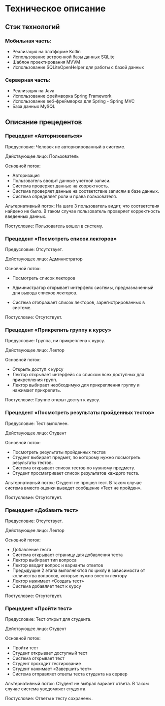 # Техническое описание

## Стэк технологий

### Мобильная часть:

*	Реализация на платформе Kotlin
*	Использование встроенной базы данных SQLite
*	Шаблон проектирования MVVM
*	Использование SQLiteOpenHelper для работы с базой данных

### Серверная часть:

*	Реализация на Java
*	Использование фреймворка Spring Framework
*	Использование веб-фреймворка для Spring - Spring MVC
*	База данных MySQL

## Описание прецедентов

### Прецедент «Авторизоваться»

Предусловие: Человек не авторизированный в системе.

Действующее лицо: Пользователь

Основной поток: 

- Авторизация
- Пользователь вводит данные учетной записи.
- Система проверяет данные на корректность.
- Система проверяет данные на соответствие записям в базе данных.
- Система определяет роли и права пользователя.

Альтернативный поток: На шаге 3 пользователь видит, что соответствия найдено не было. В таком случае пользователь проверяет корректность введенных данных.

Постусловие: Пользователь вошел в систему.

### Прецедент «Посмотреть список лекторов»

Предусловие: Отсутствует.

Действующее лицо: Администратор

Основной поток: 
- Посмотреть список лекторов

- Администратор открывает интерфейс системы, предназначенный для вывода списков лекторов. 
- Система отображает список лекторов, зарегистрированных в системе.

Постусловие: Отсутствует.

### Прецедент «Прикрепить группу к курсу»

Предусловие: Группа, ни прикреплена к курсу.

Действующее лицо: Лектор

Основной поток: 

- Открыть доступ к курсу
- Лектор открывает интерфейс со списком всех доступных для прикрепления групп.
- Лектор выбирает необходимую для прикрепления группу и нажимает прикрепить. 

Постусловие: Группе открыт доступ к курсу.

### Прецедент «Посмотреть результаты пройденных тестов»

Предусловие: Тест выполнен.

Действующее лицо: Студент

Основной поток: 

- Посмотреть результаты пройденных тестов
- Студент выбирает предмет, по которому нужно посмотреть результаты тестов. 
- Система открывает список тестов по нужному предмету.
- Студент просматривает список результатов каждого теста.

Альтернативный поток: Студент не прошел тест. В таком случае система вместо оценки выведет сообщение «Тест не пройден». 

Постусловие: Отсутствует.

### Прецедент «Добавить тест»

Предусловие: Отсутствует.

Действующее лицо: Лектор

Основной поток: 

- Добавление теста
- Система открывает страницу для добавления теста
- Лектор выбирает тип вопроса
- Лектор вводит вопрос и варианты ответов
- Предыдущие 2 этапа выполняются по циклу в зависимости от количества вопросов, которые нужно внести лектору
- Лектор нажимает «Создать тест»
- Система добавляет тест к курсу

Постусловие: Отсутствует.

### Прецедент «Пройти тест»

Предусловие: Тест открыт для студента.

Действующее лицо: Студент

Основной поток: 

- Пройти тест
- Студент открывает доступный тест
- Система открывает тест
- Студент проходит тестирование
- Студент нажимает «Завершить тест»
- Система отправляет ответы теста студента на сервер

Альтернативный поток: Студент не выбрал вариант ответа. В таком случае система уведомляет студента. 

Постусловие: Ответы к тесту сохранены.

